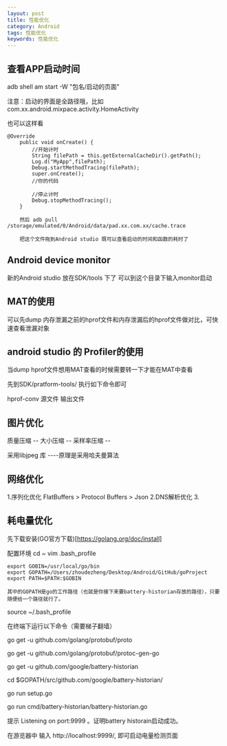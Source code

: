 ```yaml
---
layout: post
title: 性能优化
category: Android
tags: 性能优化
keywords: 性能优化
---
```



## 查看APP启动时间
 
adb shell am start -W "包名/启动的页面"

注意：启动的界面是全路径哦，比如com.xx.android.mixpace.activity.HomeActivity

也可以这样看
```
@Override
    public void onCreate() {
        //开始计时
        String filePath = this.getExternalCacheDir().getPath();
        Log.d("MyApp",filePath);
        Debug.startMethodTracing(filePath);
        super.onCreate();
        //你的代码

        //停止计时
        Debug.stopMethodTracing();
    }

    然后 adb pull /storage/emulated/0/Android/data/pad.xx.com.xx/cache.trace

    把这个文件拖到Android studio 既可以查看启动的时间和函数的耗时了

```

## Android device monitor 

新的Android studio 放在SDK/tools 下了  可以到这个目录下输入monitor启动


## MAT的使用

可以先dump 内存泄漏之前的hprof文件和内存泄漏后的hprof文件做对比，可快速查看泄漏对象


## android studio 的 Profiler的使用

当dump hprof文件想用MAT查看的时候需要转一下才能在MAT中查看

先到SDK/pratform-tools/ 执行如下命令即可

hprof-conv 源文件 输出文件

## 图片优化

质量压缩 -- 
大小压缩 --
采样率压缩 --

采用libjpeg 库  ----原理是采用哈夫曼算法


## 网络优化

1.序列化优化 FlatBuffers > Protocol Buffers > Json
2.DNS解析优化
3.



## 耗电量优化

先下载安装(GO官方下载)[https://golang.org/doc/install]

配置环境
cd ~
vim .bash_profile

```
export GOBIN=/usr/local/go/bin
export GOPATH=/Users/zhoudezheng/Desktop/Android/GitHub/goProject
export PATH=$PATH:$GOBIN

其中的GOPATH是go的工作路径（也就是你接下来要battery-historian存放的路径），只要随便给一个路径就行了。
```

source ~/.bash_profile

在终端下运行以下命令（需要梯子翻墙）

go get -u github.com/golang/protobuf/proto

go get -u github.com/golang/protobuf/protoc-gen-go

go get -u github.com/google/battery-historian

cd $GOPATH/src/github.com/google/battery-historian/

go run setup.go

go run cmd/battery-historian/battery-historian.go


提示 Listening on port:9999  。证明battery historain启动成功。

在游览器中 输入 http://localhost:9999/, 即可启动电量检测页面










